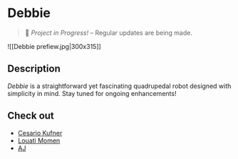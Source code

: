 # **Debbie**
> 🚧 _Project in Progress!_ – Regular updates are being made.

![[Debbie prefiew.jpg|300x315]]

## **Description**
_Debbie_ is a straightforward yet fascinating quadrupedal robot designed with simplicity in mind. Stay tuned for ongoing enhancements!

## Check out
- [Cesario Kufner](https://github.com/ckfnr)
- [Louati Momen](https://github.com/louatimomen)
- [AJ](https://github.com/AJ-Holzer)
